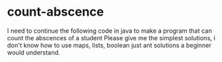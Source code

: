 # count-abscence
I need to continue the following code in java to make a program that can count the abscences of a student
Please give me the simplest solutions, i don't know how to use maps, lists, boolean just ant solutions a beginner would understand.
